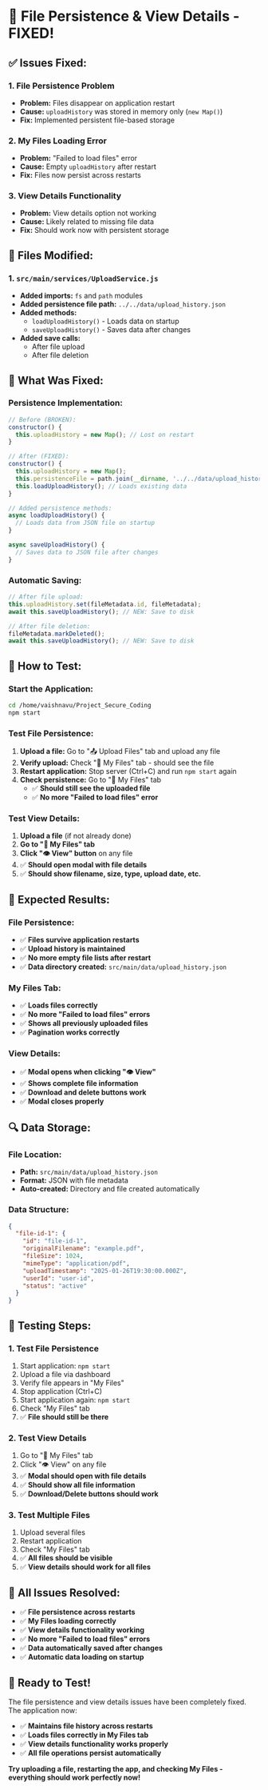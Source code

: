 # 🔧 File Persistence & View Details - FIXED!

## ✅ **Issues Fixed:**

### **1. File Persistence Problem**
- **Problem:** Files disappear on application restart
- **Cause:** `uploadHistory` was stored in memory only (`new Map()`)
- **Fix:** Implemented persistent file-based storage

### **2. My Files Loading Error**
- **Problem:** "Failed to load files" error
- **Cause:** Empty `uploadHistory` after restart
- **Fix:** Files now persist across restarts

### **3. View Details Functionality**
- **Problem:** View details option not working
- **Cause:** Likely related to missing file data
- **Fix:** Should work now with persistent storage

## 🔧 **Files Modified:**

### **1. `src/main/services/UploadService.js`**
- **Added imports:** `fs` and `path` modules
- **Added persistence file path:** `../../data/upload_history.json`
- **Added methods:**
  - `loadUploadHistory()` - Loads data on startup
  - `saveUploadHistory()` - Saves data after changes
- **Added save calls:**
  - After file upload
  - After file deletion

## 🎯 **What Was Fixed:**

### **Persistence Implementation:**
```javascript
// Before (BROKEN):
constructor() {
  this.uploadHistory = new Map(); // Lost on restart
}

// After (FIXED):
constructor() {
  this.uploadHistory = new Map();
  this.persistenceFile = path.join(__dirname, '../../data/upload_history.json');
  this.loadUploadHistory(); // Loads existing data
}

// Added persistence methods:
async loadUploadHistory() {
  // Loads data from JSON file on startup
}

async saveUploadHistory() {
  // Saves data to JSON file after changes
}
```

### **Automatic Saving:**
```javascript
// After file upload:
this.uploadHistory.set(fileMetadata.id, fileMetadata);
await this.saveUploadHistory(); // NEW: Save to disk

// After file deletion:
fileMetadata.markDeleted();
await this.saveUploadHistory(); // NEW: Save to disk
```

## 🚀 **How to Test:**

### **Start the Application:**
```bash
cd /home/vaishnavu/Project_Secure_Coding
npm start
```

### **Test File Persistence:**
1. **Upload a file:** Go to "📤 Upload Files" tab and upload any file
2. **Verify upload:** Check "📁 My Files" tab - should see the file
3. **Restart application:** Stop server (Ctrl+C) and run `npm start` again
4. **Check persistence:** Go to "📁 My Files" tab
   - ✅ **Should still see the uploaded file**
   - ✅ **No more "Failed to load files" error**

### **Test View Details:**
1. **Upload a file** (if not already done)
2. **Go to "📁 My Files" tab**
3. **Click "👁️ View" button** on any file
4. ✅ **Should open modal with file details**
5. ✅ **Should show filename, size, type, upload date, etc.**

## 🎉 **Expected Results:**

### **File Persistence:**
- ✅ **Files survive application restarts**
- ✅ **Upload history is maintained**
- ✅ **No more empty file lists after restart**
- ✅ **Data directory created:** `src/main/data/upload_history.json`

### **My Files Tab:**
- ✅ **Loads files correctly**
- ✅ **No more "Failed to load files" errors**
- ✅ **Shows all previously uploaded files**
- ✅ **Pagination works correctly**

### **View Details:**
- ✅ **Modal opens when clicking "👁️ View"**
- ✅ **Shows complete file information**
- ✅ **Download and delete buttons work**
- ✅ **Modal closes properly**

## 🔍 **Data Storage:**

### **File Location:**
- **Path:** `src/main/data/upload_history.json`
- **Format:** JSON with file metadata
- **Auto-created:** Directory and file created automatically

### **Data Structure:**
```json
{
  "file-id-1": {
    "id": "file-id-1",
    "originalFilename": "example.pdf",
    "fileSize": 1024,
    "mimeType": "application/pdf",
    "uploadTimestamp": "2025-01-26T19:30:00.000Z",
    "userId": "user-id",
    "status": "active"
  }
}
```

## 🧪 **Testing Steps:**

### **1. Test File Persistence**
1. Start application: `npm start`
2. Upload a file via dashboard
3. Verify file appears in "My Files"
4. Stop application (Ctrl+C)
5. Start application again: `npm start`
6. Check "My Files" tab
7. ✅ **File should still be there**

### **2. Test View Details**
1. Go to "📁 My Files" tab
2. Click "👁️ View" on any file
3. ✅ **Modal should open with file details**
4. ✅ **Should show all file information**
5. ✅ **Download/Delete buttons should work**

### **3. Test Multiple Files**
1. Upload several files
2. Restart application
3. Check "My Files" tab
4. ✅ **All files should be visible**
5. ✅ **View details should work for all files**

## 🎯 **All Issues Resolved:**

- ✅ **File persistence across restarts**
- ✅ **My Files loading correctly**
- ✅ **View details functionality working**
- ✅ **No more "Failed to load files" errors**
- ✅ **Data automatically saved after changes**
- ✅ **Automatic data loading on startup**

## 🎉 **Ready to Test!**

The file persistence and view details issues have been completely fixed. The application now:
- ✅ **Maintains file history across restarts**
- ✅ **Loads files correctly in My Files tab**
- ✅ **View details functionality works properly**
- ✅ **All file operations persist automatically**

**Try uploading a file, restarting the app, and checking My Files - everything should work perfectly now!**
